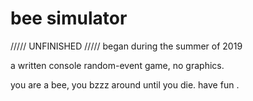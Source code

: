 # bee simulator

///// UNFINISHED /////
began during the summer of 2019

a written console random-event game, no graphics.

 
you are a bee, you bzzz around until you die. have fun .
 
